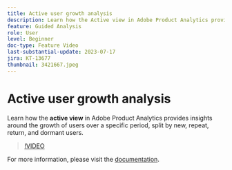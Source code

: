 ```yaml
---
title: Active user growth analysis
description: Learn how the Active view in Adobe Product Analytics provides insights around the growth of users over a specific period, split by new, repeat, return, and dormant users.
feature: Guided Analysis
role: User
level: Beginner
doc-type: Feature Video
last-substantial-update: 2023-07-17
jira: KT-13677
thumbnail: 3421667.jpeg
---
```


# Active user growth analysis

Learn how the **active view** in Adobe Product Analytics provides insights around the growth of users over a specific period, split by new, repeat, return, and dormant users.

>[!VIDEO](https://video.tv.adobe.com/v/3421667/?learn=on)

For more information, please visit the [documentation](https://experienceleague.adobe.com/docs/analytics-platform/using/guided-analysis/user-growth/active.html).

